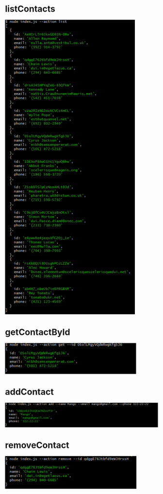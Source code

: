 # listContacts

[![listContacts](./image/list.png)](https://ibb.co/hF4JmbM)

# getContactById

[![getContactById](./image/get.png)](https://ibb.co/4S1VStx)

# addContact

[![addContact](./image/add.png)](https://ibb.co/Gx3DRjF)

# removeContact

[![removeContact](./image/remove.png)](https://ibb.co/h757641)
